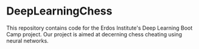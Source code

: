 # DeepLearningChess
This repository contains code for the Erdos Institute's Deep Learning Boot Camp project. Our project is aimed at decerning chess cheating using neural networks.
